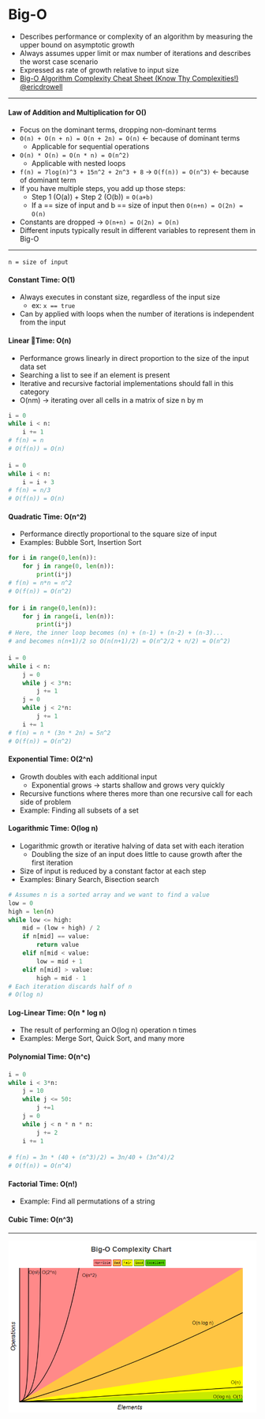 # Big-O
- Describes performance or complexity of an algorithm by measuring the upper bound on asymptotic growth
- Always assumes upper limit or max number of iterations and describes the worst case scenario
- Expressed as rate of growth relative to input size
- [Big-O Algorithm Complexity Cheat Sheet (Know Thy Complexities!) @ericdrowell](http://bigocheatsheet.com/)
- - - -

#### Law of Addition and Multiplication for O()
-  Focus on the dominant terms, dropping non-dominant terms
- `O(n) + O(n + n) = O(n + 2n) = O(n)` <- because of dominant terms
	- Applicable for sequential operations
- `O(n) * O(n) = O(n * n) = O(n^2)`
	- Applicable with nested loops
- `f(n) = 7log(n)^3 + 15n^2 + 2n^3 + 8` -> `O(f(n)) = O(n^3)`   <- because of dominant term
- If you have multiple steps, you add up those steps:
	- Step 1 (O(a)) + Step 2 (O(b)) = `O(a+b)`
	- If a == size of input and b == size of input then `O(n+n) = O(2n) = O(n)`
- Constants are dropped -> `O(n+n) = O(2n) = O(n)`
- Different inputs typically result in different variables to represent them in Big-O
- - - -

`n = size of input`

#### Constant Time: O(1)
- Always executes in constant size, regardless of the input size
	-  ex: `x == true`
- Can by applied with loops when the number of iterations is independent from the input

#### Linear Time: O(n)
- Performance grows linearly in direct proportion to the size of the input data set
- Searching a list to see if an element is present
- Iterative and recursive factorial implementations should fall in this category
- O(nm) -> iterating over all cells in a matrix of size n by m
```python
i = 0
while i < n:
	i += 1
# f(n) = n
# O(f(n)) = O(n)

i = 0
while i < n:
	i = i + 3
# f(n) = n/3
# O(f(n)) = O(n)
```

#### Quadratic Time: O(n^2)
- Performance directly proportional to the square size of input
- Examples: Bubble Sort, Insertion Sort
```python
for i in range(0,len(n)):
	for j in range(0, len(n)):
		print(i*j)
# f(n) = n*n = n^2
# O(f(n)) = O(n^2)

for i in range(0,len(n)):
	for j in range(i, len(n)):
		print(i*j)
# Here, the inner loop becomes (n) + (n-1) + (n-2) + (n-3)...
# and becomes n(n+1)/2 so O(n(n+1)/2) = O(n^2/2 + n/2) = O(n^2)

i = 0
while i < n:
	j = 0
	while j < 3*n:
		j += 1
	j = 0
	while j < 2*n:
		j += 1
	i += 1
# f(n) = n * (3n * 2n) = 5n^2
# O(f(n)) = O(n^2)
```

#### Exponential Time: O(2^n)
- Growth doubles with each additional input
	-  Exponential grows -> starts shallow and grows very quickly
- Recursive functions where theres more than one recursive call for each side of problem
- Example: Finding all subsets of a set

#### Logarithmic Time: O(log n)
- Logarithmic growth or iterative halving of data set with each iteration
	- Doubling the size of an input does little to cause growth after the first iteration
- Size of input is reduced by a constant factor at each step
- Examples: Binary Search, Bisection search

```python
# Assumes n is a sorted array and we want to find a value
low = 0
high = len(n)
while low <= high:
	mid = (low + high) / 2
	if n[mid] == value:
		return value
	elif n[mid < value:
		low = mid + 1
	elif n[mid] > value:
		high = mid - 1
# Each iteration discards half of n
# O(log n)
```

#### Log-Linear Time: O(n * log n)
- The result of performing an O(log n) operation n times
- Examples: Merge Sort, Quick Sort, and many more

#### Polynomial Time: O(n^c)
```python
i = 0
while i < 3*n:
	j = 10
	while j <= 50:
		j +=1
	j = 0
	while j < n * n * n:
		j += 2
	i += 1

# f(n) = 3n * (40 + (n^3)/2) = 3n/40 + (3n^4)/2
# O(f(n)) = O(n^4)
```

#### Factorial Time: O(n!)
- Example: Find all permutations of a string

#### Cubic Time: O(n^3)
- - - -

![assets/big_o-2a6e5.png](./assets/big_o-2a6e5.png)
